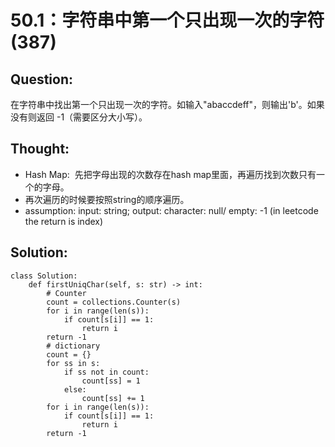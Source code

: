 # 50.1：字符串中第一个只出现一次的字符 \(387\)

## Question:

在字符串中找出第一个只出现一次的字符。如输入"abaccdeff"，则输出'b'。如果没有则返回 -1（需要区分大小写）。

## Thought:

* Hash Map:  先把字母出现的次数存在hash map里面，再遍历找到次数只有一个的字母。
* 再次遍历的时候要按照string的顺序遍历。
* assumption: input: string; output: character: null/ empty: -1 \(in leetcode the return is index\)

## Solution:

```text
class Solution:
    def firstUniqChar(self, s: str) -> int:
        # Counter
        count = collections.Counter(s)
        for i in range(len(s)):
            if count[s[i]] == 1:
                return i
        return -1
        # dictionary
        count = {}
        for ss in s:
            if ss not in count:
                count[ss] = 1
            else:
                count[ss] += 1
        for i in range(len(s)):
            if count[s[i]] == 1:
                return i
        return -1
```

